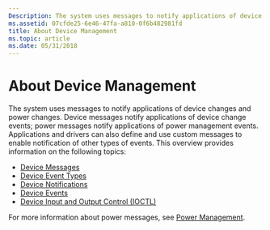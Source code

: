 ```yaml
---
Description: The system uses messages to notify applications of device changes and power changes.
ms.assetid: 07cfde25-6e46-47fa-a810-0f6b482981fd
title: About Device Management
ms.topic: article
ms.date: 05/31/2018
---
```


# About Device Management

The system uses messages to notify applications of device changes and power changes. Device messages notify applications of device change events; power messages notify applications of power management events. Applications and drivers can also define and use custom messages to enable notification of other types of events. This overview provides information on the following topics:

-   [Device Messages](device-messages.md)
-   [Device Event Types](device-event-types.md)
-   [Device Notifications](device-notifications.md)
-   [Device Events](device-events.md)
-   [Device Input and Output Control (IOCTL)](device-input-and-output-control-ioctl-.md)

For more information about power messages, see [Power Management](/windows/desktop/Power/power-management-portal).

 

 